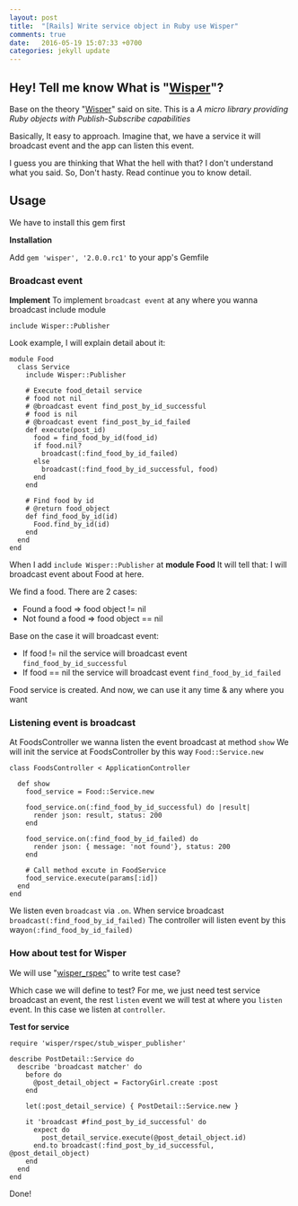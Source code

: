 ```yaml
---
layout: post
title:  "[Rails] Write service object in Ruby use Wisper"
comments: true
date:   2016-05-19 15:07:33 +0700
categories: jekyll update
---
```


## Hey! Tell me know What is "[Wisper][wisper_link]"?

Base on the theory "[Wisper][wisper_link]" said on site. This is a _A micro library providing Ruby objects with Publish-Subscribe capabilities_

Basically, It easy to approach. Imagine that, we have a service it will broadcast event and the app can listen this event.

I guess you are thinking that What the hell with that? I don't understand what you said.
So, Don't hasty. Read continue you to know detail.

<!-- Image here -->

## Usage

We have to install this gem first

**Installation**

Add `gem 'wisper', '2.0.0.rc1'` to your app's Gemfile

### Broadcast event
**Implement**
To implement `broadcast event` at any where you wanna broadcast include module

`include Wisper::Publisher`

Look example, I will explain detail about it:

```
module Food
  class Service
    include Wisper::Publisher

    # Execute food_detail service
    # food not nil
    # @broadcast event find_post_by_id_successful
    # food is nil
    # @broadcast event find_post_by_id_failed
    def execute(post_id)
      food = find_food_by_id(food_id)
      if food.nil?
        broadcast(:find_food_by_id_failed)
      else
        broadcast(:find_food_by_id_successful, food)
      end
    end

    # Find food by id
    # @return food_object
    def find_food_by_id(id)
      Food.find_by_id(id)
    end
  end
end
```

When I add `include Wisper::Publisher` at **module Food** It will tell that:
I will broadcast event about Food at here.

We find a food. There are 2 cases:

  * Found a food => food object != nil
  * Not found a food => food object == nil

Base on the case it will broadcast event:

  * If food != nil the service will broadcast event `find_food_by_id_successful`
  * If food == nil the service will broadcast event `find_food_by_id_failed`

Food service is created. And now, we can use it any time & any where you want

### Listening event is broadcast

At FoodsController we wanna listen the event broadcast at method `show`
We will init the service at FoodsController by this way `Food::Service.new`

```
class FoodsController < ApplicationController

  def show
    food_service = Food::Service.new

    food_service.on(:find_food_by_id_successful) do |result|
      render json: result, status: 200
    end

    food_service.on(:find_food_by_id_failed) do
      render json: { message: 'not found'}, status: 200
    end

    # Call method excute in FoodService
    food_service.execute(params[:id])
  end
end
```

We listen even `broadcast` via `.on`. When service broadcast `broadcast(:find_food_by_id_failed)`
The controller will listen event by this way`on(:find_food_by_id_failed)`

### How about test for Wisper

We will use "[wisper_rspec][wisper_rspec]" to write test case?

Which case we will define to test? For me, we just need test service broadcast an event, the rest `listen` event
we will test at where you `listen` event. In this case we listen at `controller`.

**Test for service**

```
require 'wisper/rspec/stub_wisper_publisher'

describe PostDetail::Service do
  describe 'broadcast matcher' do
    before do
      @post_detail_object = FactoryGirl.create :post
    end

    let(:post_detail_service) { PostDetail::Service.new }

    it 'broadcast #find_post_by_id_successful' do
      expect do
        post_detail_service.execute(@post_detail_object.id)
      end.to broadcast(:find_post_by_id_successful, @post_detail_object)
    end
  end
end
```

Done!

[wisper_rspec]: https://github.com/krisleech/wisper-rspec
[wisper_link]: https://github.com/krisleech/wisper
<!-- You’ll find this post in your `_posts` directory. Go ahead and edit it and re-build the site to see your changes. You can rebuild the site in many different ways, but the most common way is to run `jekyll serve`, which launches a web server and auto-regenerates your site when a file is updated.

To add new posts, simply add a file in the `_posts` directory that follows the convention `YYYY-MM-DD-name-of-post.ext` and includes the necessary front matter. Take a look at the source for this post to get an idea about how it works.

Jekyll also offers powerful support for code snippets:

{% highlight ruby %}
def print_hi(name)
  puts "Hi, #{name}"
end
print_hi('Tom')
#=> prints 'Hi, Tom' to STDOUT.
{% endhighlight %}

Check out the [Jekyll docs][jekyll-docs] for more info on how to get the most out of Jekyll. File all bugs/feature requests at [Jekyll’s GitHub repo][jekyll-gh]. If you have questions, you can ask them on [Jekyll Talk][jekyll-talk].

[jekyll-docs]: http://jekyllrb.com/docs/home
[jekyll-gh]:   https://github.com/jekyll/jekyll
[jekyll-talk]: https://talk.jekyllrb.com/ -->

